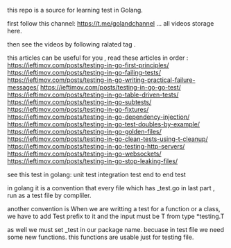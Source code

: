 this repo is a source for learning test in Golang.

first follow this channel: https://t.me/golandchannel ... all videos storage here.

then see the videos by following ralated tag .

this articles can be useful for you , read these articles in order :
https://ieftimov.com/posts/testing-in-go-first-principles/
https://ieftimov.com/posts/testing-in-go-failing-tests/
https://ieftimov.com/posts/testing-in-go-writing-practical-failure-messages/
https://ieftimov.com/posts/testing-in-go-go-test/
https://ieftimov.com/posts/testing-in-go-table-driven-tests/
https://ieftimov.com/posts/testing-in-go-subtests/
https://ieftimov.com/posts/testing-in-go-fixtures/
https://ieftimov.com/posts/testing-in-go-dependency-injection/
https://ieftimov.com/posts/testing-in-go-test-doubles-by-example/
https://ieftimov.com/posts/testing-in-go-golden-files/
https://ieftimov.com/posts/testing-in-go-clean-tests-using-t-cleanup/
https://ieftimov.com/posts/testing-in-go-testing-http-servers/
https://ieftimov.com/posts/testing-in-go-websockets/
https://ieftimov.com/posts/testing-in-go-stop-leaking-files/



see this test in golang:
unit test
integration test
end to end test


in golang it is a convention that every file which has _test.go in last part , run as a test file by compliler.

another convention is When we are writting a test for a function or a class, we have to add Test prefix to it and the input must be T from type *testing.T

as well we must set _test in our package name. becuase in test file we need some new functions.
this functions are usable just for testing file.